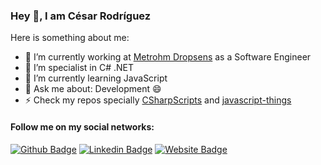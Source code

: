 ### Hey 👋, I am César Rodríguez

Here is something about me:

- 🔭 I’m currently working at [Metrohm Dropsens](https://www.dropsens.com/) as a Software Engineer
- :muscle: I’m specialist in C# .NET
- 🌱 I’m currently learning JavaScript
- 💬 Ask me about: Development 😄
- ⚡ Check my repos specially [CSharpScripts](https://github.com/cesarrrguez/CSharpScripts) and [javascript-things](https://github.com/cesarrrguez/javascript-things)

#### Follow me on my social networks:
[![Github Badge](https://img.shields.io/badge/-Github-000?style=flat-square&logo=Github&logoColor=white)](https://github.com/cesarrrguez)
[![Linkedin Badge](https://img.shields.io/badge/-LinkedIn-blue?style=flat-square&logo=Linkedin&logoColor=white)](https://www.linkedin.com/in/cesarrrguez/)
[![Website Badge](https://img.shields.io/badge/Website-CR-brightgreen)](https://cesarrrguez.github.io)
